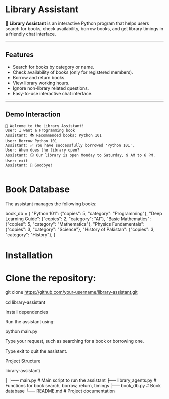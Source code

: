 # Library Assistant

💬 **Library Assistant** is an interactive Python program that helps users search for books, check availability, borrow books, and get library timings in a friendly chat interface.

---

## Features

- Search for books by category or name.
- Check availability of books (only for registered members).
- Borrow and return books.
- View library working hours.
- Ignore non-library related questions.
- Easy-to-use interactive chat interface.

---

## Demo Interaction

```text
💬 Welcome to the Library Assistant!
User: I want a Programming book
Assistant: 📚 Recommended books: Python 101
User: Borrow Python 101
Assistant: ✅ You have successfully borrowed 'Python 101'.
User: When does the library open?
Assistant: 🕒 Our library is open Monday to Saturday, 9 AM to 6 PM.
User: exit
Assistant: 👋 Goodbye!


```
# Book Database

The assistant manages the following books:

book_db = {
    "Python 101": {"copies": 5, "category": "Programming"},
    "Deep Learning Guide": {"copies": 2, "category": "AI"},
    "Basic Mathematics": {"copies": 5, "category": "Mathematics"},
    "Physics Fundamentals": {"copies": 3, "category": "Science"},
    "History of Pakistan": {"copies": 3, "category": "History"},
}


# Installation

# Clone the repository:

git clone https://github.com/your-username/library-assistant.git

cd library-assistant


Install dependencies

Run the assistant using:

python main.py


Type your request, such as searching for a book or borrowing one.

Type exit to quit the assistant.

Project Structure

library-assistant/

│
├── main.py           # Main script to run the assistant
├── library_agents.py # Functions for book search, borrow, return, timings
├── book_db.py        # Book database
└── README.md         # Project documentation


